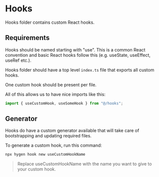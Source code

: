 # Hooks

Hooks folder contains custom React hooks.

## Requirements

Hooks should be named starting with "use". This is a common React convention and basic React hooks follow this (e.g. useState, useEffect, useRef etc.).

Hooks folder should have a top level `index.ts` file that exports all custom hooks.

One custom hook should be present per file.

All of this allows us to have nice imports like this:

```ts
import { useCustomHook, useSomeHook } from "@/hooks";
```

## Generator

Hooks do have a custom generator available that will take care of bootstrapping and updating required files.

To generate a custom hook, run this command:

```bash
npx hygen hook new useCustomHookName
```

> Replace useCustomHookName with the name you want to give to your custom hook.
